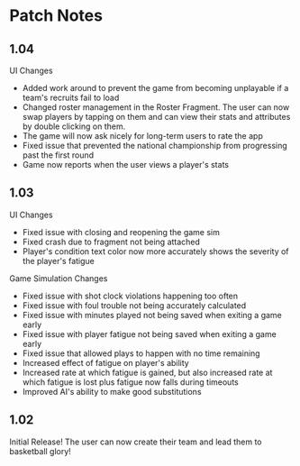 # Patch Notes

## 1.04
UI Changes
* Added work around to prevent the game from becoming unplayable if a team's recruits fail to load
* Changed roster management in the Roster Fragment. The user can now swap players by tapping on them and can view their stats and attributes by double clicking on them.
* The game will now ask nicely for long-term users to rate the app
* Fixed issue that prevented the national championship from progressing past the first round
* Game now reports when the user views a player's stats

## 1.03
UI Changes
* Fixed issue with closing and reopening the game sim
* Fixed crash due to fragment not being attached
* Player's condition text color now more accurately shows the severity of the player's fatigue

Game Simulation Changes
* Fixed issue with shot clock violations happening too often
* Fixed issue with foul trouble not being accurately calculated
* Fixed issue with minutes played not being saved when exiting a game early
* Fixed issue with player fatigue not being saved when exiting a game early
* Fixed issue that allowed plays to happen with no time remaining
* Increased effect of fatigue on player's ability
* Increased rate at which fatigue is gained, but also increased rate at which fatigue is lost plus fatigue now falls during timeouts
* Improved AI's ability to make good substitutions

## 1.02
Initial Release! The user can now create their team and lead them to basketball glory!